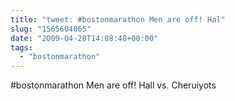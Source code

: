 ```yaml
---
title: "tweet: #bostonmarathon Men are off! Hal"
slug: "1565604865"
date: "2009-04-20T14:08:48+00:00"
tags:
  - "bostonmarathon"
---
```

#bostonmarathon Men are off! Hall vs. Cheruiyots